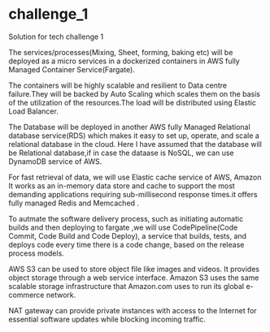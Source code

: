 # challenge_1
Solution for tech challenge 1


The services/processes(Mixing, Sheet, forming, baking etc) will be deployed as a micro services in a dockerized containers in AWS fully Managed Container Service(Fargate). 

The containers will be highly scalable and resilient to Data centre failure.They will be backed by Auto Scaling which scales them on the basis of the utilization of the resources.The load will be distributed using Elastic Load Balancer. 

The Database will be deployed in another AWS fully Managed Relational database service(RDS) which makes it easy to set up, operate, and scale a relational database in the cloud. Here I have assumed that the database will be Relational database,if in case the dataase is NoSQL, we can use DynamoDB service of AWS.

For fast retrieval of data, we will use Elastic cache service of AWS, Amazon It works as an in-memory data store and cache to support the most demanding applications requiring sub-millisecond response times.it offers fully managed Redis and Memcached . 

To autmate the software delivery process, such as initiating automatic builds and then deploying to fargate ,we will use CodePipeline(Code Commit, Code Build and Code Deploy), a service that builds, tests, and deploys code every time there is a code change, based on the release process models.

AWS S3 can be used to store object file like images and videos. It provides object storage through a web service interface. Amazon S3 uses the same scalable storage infrastructure that Amazon.com uses to run its global e-commerce network. 

NAT gateway can provide private instances with access to the Internet for essential software updates while blocking incoming traffic.


